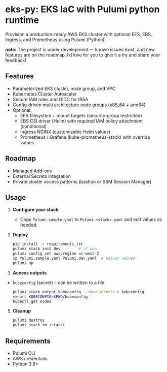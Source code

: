# eks-py: EKS IaC with Pulumi python runtime

Provision a production-ready AWS EKS cluster with optional EFS, EBS, Ingress, and Prometheus using Pulumi (Python).

**note:** The project is under development — known issues exist, and new features are on the roadmap. I’d love for you to give it a try and share your feedback!


## Features

- Parameterized EKS cluster, node group, and VPC
- Kubernetes Cluster Autoscaler
- Secure IAM roles and OIDC for IRSA
- Config‑driven multi architecture node groups (x86_64 + arm64)
- Optional:
  - EFS filesystem + mount targets (security‑group restricted)
  - EBS CSI driver (Helm) with required IAM policy attachment (conditional)
  - Ingress NGINX (customizable Helm values)
  - Prometheus / Grafana (kube-prometheus-stack) with override values


## Roadmap

- Managed Add-ons
- External Secrets Integration
- Private cluster access patterns (bastion or SSM Session Manager)


## Usage

1. **Configure your stack**
   - Copy `Pulumi.sample.yaml` to `Pulumi.<stack>.yaml` and edit values as needed.

3. **Deploy**
   ```sh
   pip install -r requirements.txt
   pulumi stack init dev        # if new
   pulumi config set aws:region us-west-2
   cp Pulumi.sample.yaml Pulumi.dev.yaml  # adjust values
   pulumi up
   ```

4. **Access outputs**
 - `kubeconfig` (secret) – can be written to a file:

   ```sh
   pulumi stack output kubeconfig --show-secrets > kubeconfig
   export KUBECONFIG=$PWD/kubeconfig
   kubectl get nodes
   ```

5. **Cleanup**

    ```sh
    pulumi destroy
    pulumi stack rm <stack>
   ```

## Requirements

- Pulumi CLI
- AWS credentials
- Python 3.8+
